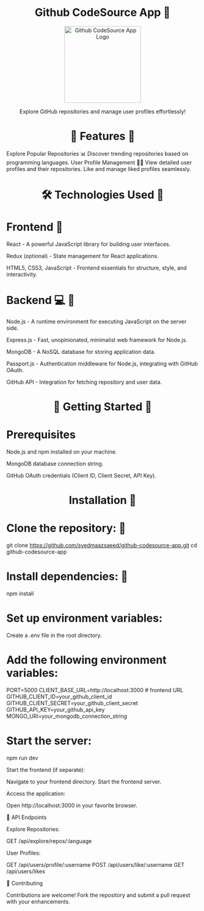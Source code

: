 <h1 align="center">Github CodeSource App 🚀</h1>
<p align="center">
  <img src="link/to/your/logo.png" alt="Github CodeSource App Logo" width="200">
</p>
<p align="center">
  Explore GitHub repositories and manage user profiles effortlessly!
</p>

<h1 align="center">🌟 Features 🚀</h1>

Explore Popular Repositories 📊
Discover trending repositories based on programming languages.
User Profile Management 🧑‍💻
View detailed user profiles and their repositories.
Like and manage liked profiles seamlessly.


<h1 align="center">🛠️ Technologies Used 🚀</h1>

<h1>Frontend 🌈 </h1>

React - A powerful JavaScript library for building user interfaces.

Redux (optional) - State management for React applications.

HTML5, CSS3, JavaScript - Frontend essentials for structure, style, and interactivity.

<h1>Backend 💻 🚀</h1>

Node.js - A runtime environment for executing JavaScript on the server side.

Express.js - Fast, unopinionated, minimalist web framework for Node.js.

MongoDB - A NoSQL database for storing application data.

Passport.js - Authentication middleware for Node.js, integrating with GitHub OAuth.

GitHub API - Integration for fetching repository and user data.

<h1 align="center">🚀 Getting Started 🚀</h1>

<h1> Prerequisites </h1>

Node.js and npm installed on your machine.

MongoDB database connection string.

GitHub OAuth credentials (Client ID, Client Secret, API Key).

<h1 align="center">Installation 🚀</h1>

<h1>Clone the repository: 🚀</h1>

git clone https://github.com/syedmaazsaeed/github-codesource-app.git
cd github-codesource-app

<h1>Install dependencies: 🚀</h1>

npm install

<h1>Set up environment variables: </h1>

Create a .env file in the root directory.

<h1>Add the following environment variables: </h1>

PORT=5000
CLIENT_BASE_URL=http://localhost:3000   # frontend URL
GITHUB_CLIENT_ID=your_github_client_id
GITHUB_CLIENT_SECRET=your_github_client_secret
GITHUB_API_KEY=your_github_api_key
MONGO_URI=your_mongodb_connection_string

<h1> Start the server: </h1>

npm run dev

Start the frontend (if separate):

Navigate to your frontend directory.
Start the frontend server.

Access the application:

Open http://localhost:3000 in your favorite browser.

📡 API Endpoints

Explore Repositories:

GET /api/explore/repos/:language

User Profiles:

GET /api/users/profile/:username
POST /api/users/like/:username
GET /api/users/likes

🤝 Contributing

Contributions are welcome! Fork the repository and submit a pull request with your enhancements.
